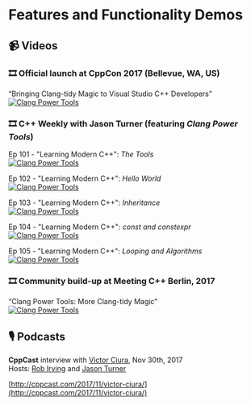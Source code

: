 # Features and Functionality Demos

## 📹 Videos

### 🎞️ Official launch at CppCon 2017 (Bellevue, WA, US)

“Bringing Clang-tidy Magic to Visual Studio C++ Developers”  
[![Clang Power Tools](https://img.youtube.com/vi/Wl-9ozmxXbo/0.jpg)](https://www.youtube.com/watch?v=Wl-9ozmxXbo)

### 🎞️ C++ Weekly with Jason Turner (featuring _Clang Power Tools_)

Ep 101 - "Learning Modern C++": _The Tools_  
[![Clang Power Tools](https://img.youtube.com/vi/zMrP8heIz3g/0.jpg)](https://www.youtube.com/watch?v=zMrP8heIz3g)

Ep 102 - "Learning Modern C++": _Hello World_  
[![Clang Power Tools](https://img.youtube.com/vi/juJaaCf_yKc/0.jpg)](https://www.youtube.com/watch?v=juJaaCf_yKc)

Ep 103 - "Learning Modern C++": _Inheritance_  
[![Clang Power Tools](https://img.youtube.com/vi/43qyUASBeUc/0.jpg)](https://www.youtube.com/watch?v=43qyUASBeUc)

Ep 104 - "Learning Modern C++": _const and constexpr_  
[![Clang Power Tools](https://img.youtube.com/vi/UYEyHlynkPc/0.jpg)](https://www.youtube.com/watch?v=UYEyHlynkPc)

Ep 105 - "Learning Modern C++": _Looping and Algorithms_  
[![Clang Power Tools](https://img.youtube.com/vi/A0-x-Djey-Q/0.jpg)](https://www.youtube.com/watch?v=A0-x-Djey-Q)


### 🎞️ Community build-up at Meeting C++ Berlin, 2017

“Clang Power Tools: More Clang-tidy Magic”  
[![Clang Power Tools](https://img.youtube.com/vi/BAkdRY9l5pI/0.jpg)](https://www.youtube.com/watch?v=BAkdRY9l5pI)


## 🎙️ Podcasts

**CppCast** interview with [Victor Ciura](http://twitter.com/ciura_victor), Nov 30th, 2017  
Hosts: [Rob Irving](http://twitter.com/robwirving) and [Jason Turner](http://twitter.com/lefticus)

[http://cppcast.com/2017/11/victor-ciura/](http://cppcast.com/2017/11/victor-ciura/)
